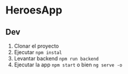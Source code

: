 # HeroesApp

## Dev

1. Clonar el proyecto
2. Ejecutar ```npm instal```
3. Levantar backend ```npm run backend```
4. Ejecutar la app ```npm start``` o bien ```ng serve -o```
